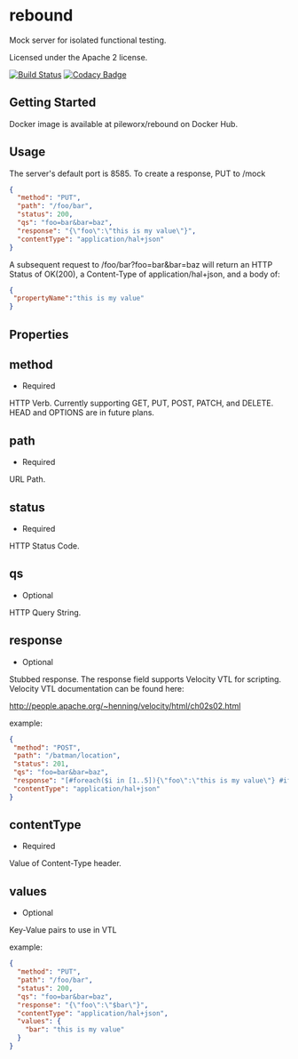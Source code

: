 rebound
=======

Mock server for isolated functional testing.

Licensed under the Apache 2 license.

[![Build Status](https://travis-ci.org/pileworx/rebound.svg?branch=develop)](https://travis-ci.org/pileworx/rebound)
[![Codacy Badge](https://api.codacy.com/project/badge/Grade/fe73be17d3544f06b27911470214e3e6)](https://www.codacy.com/app/marcuslange/rebound?utm_source=github.com&amp;utm_medium=referral&amp;utm_content=pileworx/rebound&amp;utm_campaign=Badge_Grade)

Getting Started
---------------

Docker image is available at pileworx/rebound on Docker Hub.

Usage
-----
The server's default port is 8585.
To create a response, PUT to /mock
```json
{
  "method": "PUT",
  "path": "/foo/bar",
  "status": 200,
  "qs": "foo=bar&bar=baz",
  "response": "{\"foo\":\"this is my value\"}",
  "contentType": "application/hal+json"
}
 ```

A subsequent request to /foo/bar?foo=bar&bar=baz will return an HTTP Status of OK(200), a Content-Type of application/hal+json, and a body of:
 ```json
{
  "propertyName":"this is my value"
}
 ```
Properties
----------
 
method
------
 - Required
 
HTTP Verb. Currently supporting GET, PUT, POST, PATCH, and DELETE. HEAD and OPTIONS are in future plans.
 
path
----
 - Required
 
URL Path.
 
status
------
 - Required
 
HTTP Status Code.
 
qs
--
 - Optional
 
HTTP Query String.
 
response
--------
 - Optional
 
Stubbed response. The response field supports Velocity VTL for scripting. Velocity VTL documentation can be found here: 
 
 <http://people.apache.org/~henning/velocity/html/ch02s02.html>
 
example:
 ```json
{
  "method": "POST",
  "path": "/batman/location",
  "status": 201,
  "qs": "foo=bar&bar=baz",
  "response": "[#foreach($i in [1..5]){\"foo\":\"this is my value\"} #if($foreach.count != 5), #end #end]",
  "contentType": "application/hal+json"
}
```
 
contentType
-----------
 - Required
 
Value of Content-Type header.
 
values
------
 - Optional

Key-Value pairs to use in VTL

example:

```json
{
  "method": "PUT",
  "path": "/foo/bar",
  "status": 200,
  "qs": "foo=bar&bar=baz",
  "response": "{\"foo\":\"$bar\"}",
  "contentType": "application/hal+json",
  "values": {
    "bar": "this is my value"
  }
}
```